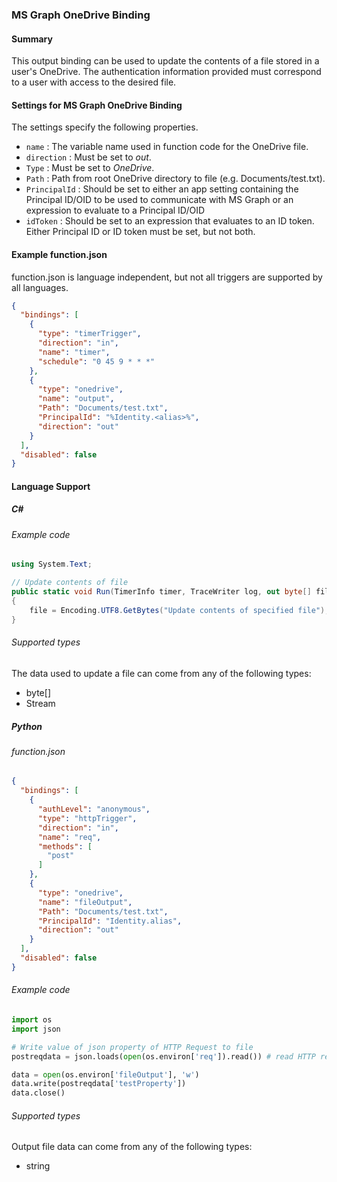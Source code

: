 ### MS Graph OneDrive Binding

#### Summary
This output binding can be used to update the contents of a file stored in a user's OneDrive. The authentication information provided must correspond to a user with access to the desired file.

#### Settings for MS Graph OneDrive Binding
The settings specify the following properties.

- `name` : The variable name used in function code for the OneDrive file. 
- `direction` : Must be set to *out*. 
- `Type` : Must be set to *OneDrive*.
- `Path` : Path from root OneDrive directory to file (e.g. Documents/test.txt).
- `PrincipalId` : Should be set to either an app setting containing the Principal ID/OID to be used to communicate with MS Graph or an expression to evaluate to a Principal ID/OID
- `idToken` : Should be set to an expression that evaluates to an ID token. Either Principal ID or ID token must be set, but not both.

#### Example function.json
function.json is language independent, but not all triggers are supported by all languages.
```json
{
  "bindings": [
    {
      "type": "timerTrigger",
      "direction": "in",
      "name": "timer",
      "schedule": "0 45 9 * * *"
    },
    {
      "type": "onedrive",
      "name": "output",
      "Path": "Documents/test.txt",
      "PrincipalId": "%Identity.<alias>%",
      "direction": "out"
    }
  ],
  "disabled": false
}
```

#### Language Support
##### C# 

###### Example code
```csharp
using System.Text;

// Update contents of file
public static void Run(TimerInfo timer, TraceWriter log, out byte[] file)
{
	file = Encoding.UTF8.GetBytes("Update contents of specified file");
}
```

###### Supported types

The data used to update a file can come from any of the following types:

* byte[]
* Stream

##### Python
###### function.json
```json
{
  "bindings": [
    {
      "authLevel": "anonymous",
      "type": "httpTrigger",
      "direction": "in",
      "name": "req",
      "methods": [
        "post"
      ]
    },
    {
      "type": "onedrive",
      "name": "fileOutput",
      "Path": "Documents/test.txt",
      "PrincipalId": "Identity.alias",
      "direction": "out"
    }
  ],
  "disabled": false
}
```

###### Example code

```python
import os
import json

# Write value of json property of HTTP Request to file
postreqdata = json.loads(open(os.environ['req']).read()) # read HTTP request

data = open(os.environ['fileOutput'], 'w')
data.write(postreqdata['testProperty'])
data.close()
```

###### Supported types
Output file data can come from any of the following types:

* string
